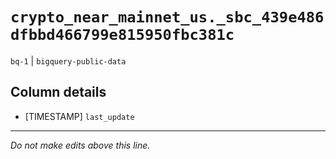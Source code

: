 # `crypto_near_mainnet_us._sbc_439e486dfbbd466799e815950fbc381c`
`bq-1` | `bigquery-public-data`

## Column details
* [TIMESTAMP] `last_update`

-------------------------------------------------------------------------------
*Do not make edits above this line.*

